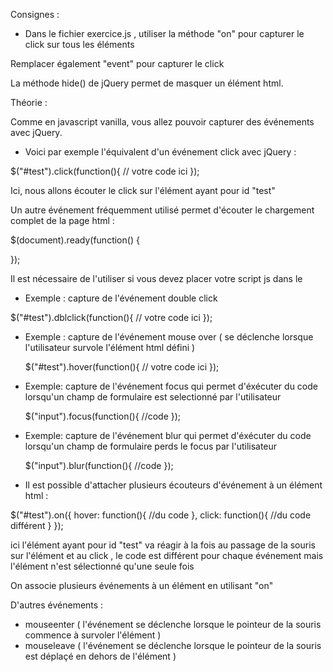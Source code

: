 Consignes :

- Dans le fichier exercice.js , utiliser la méthode "on" 
pour capturer le click sur tous les éléments <p>

Remplacer également "event" pour capturer le click

 La méthode hide() de jQuery permet de masquer un élément html.




 Théorie :

 Comme en javascript vanilla, vous allez pouvoir capturer des événements avec jQuery.

 - Voici par exemple l'équivalent d'un événement click avec jQuery :

 $("#test").click(function(){
   // votre code ici
 });

 Ici, nous allons écouter le click sur l'élément ayant pour id "test"


 Un autre événement fréquemment utilisé permet d'écouter le chargement complet de la page html :

 $(document).ready(function() {

 });

 Il est nécessaire de l'utiliser si vous devez placer votre script js dans le <head>


 - Exemple : capture de l'événement double click

  $("#test").dblclick(function(){
    // votre code ici
  });


- Exemple : capture de l'événement mouse over ( se déclenche lorsque l'utilisateur survole l'élément html défini )


  $("#test").hover(function(){
    // votre code ici
  });

- Exemple: capture de l'événement focus qui permet d'éxécuter du code lorsqu'un champ de formulaire est selectionné
  par l'utilisateur

  $("input").focus(function(){
      //code
  });

- Exemple: capture de l'événement blur qui permet d'éxécuter du code lorsqu'un champ de formulaire perds le focus
    par l'utilisateur

    $("input").blur(function(){
        //code
    });


- Il est possible d'attacher plusieurs écouteurs d'événement à un élément html :

$("#test").on({
    hover: function(){
        //du code
    },
    click: function(){
        //du code différent
    }
});

ici l'élément ayant pour id "test" va réagir à la fois au passage de la souris sur l'élément et au click , le code est différent
pour chaque événement mais l'élément n'est sélectionné qu'une seule fois

On associe plusieurs événements à un élément en utilisant "on"



D'autres événements :

- mouseenter ( l'événement se déclenche lorsque le pointeur de la souris commence à survoler l'élément )
- mouseleave ( l'événement se déclenche lorsque le pointeur de la souris est déplaçé en dehors de l'élément )



